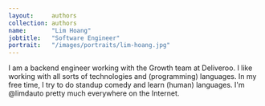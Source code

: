```yaml
---
layout:     authors
collection: authors
name:       "Lim Hoang"
jobtitle:   "Software Engineer"
portrait:   "/images/portraits/lim-hoang.jpg"
---
```


I am a backend engineer working with the Growth team at Deliveroo. I like working with all sorts of technologies and (programming) languages. In my free time, I try to do standup comedy and learn (human) languages. I'm @limdauto pretty much everywhere on the Internet.